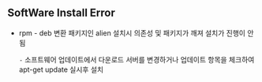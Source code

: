 ## SoftWare Install Error

- rpm - deb 변환 패키지인 alien 설치시 의존성 및 패키지가 깨져 설치가 진행이 안됨

  `-` 소프트웨어 업데이트에서 다운로드 서버를 변경하거나 업데이트 항목을 체크하여 apt-get update 실시후 설치

